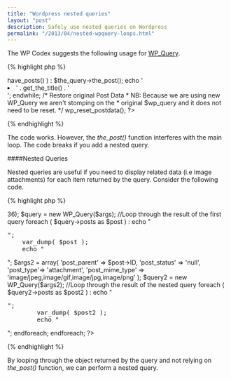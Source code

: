 ```yaml
---
title: "Wordpress nested queries"
layout: "post"
description: Safely use nested queries on Wordpress
permalink: "/2013/04/nested-wpquery-loops.html"
---
```


The WP Codex suggests the following usage for [WP_Query](https://codex.wordpress.org/Class_Reference/WP_Query).

{% highlight php %}
<?php
// The Query
$the_query = new WP_Query( $args );

// The Loop
while ( $the_query->have_posts() ) :
	$the_query->the_post();
	echo '<li>' . get_the_title() . '</li>';
endwhile;

/* Restore original Post Data 
 * NB: Because we are using new WP_Query we aren't stomping on the 
 * original $wp_query and it does not need to be reset.
*/
wp_reset_postdata();
?>
{% endhighlight %}

The code works. However, the *the\_post()* function interferes with the main loop. The code breaks if you add a nested query.

####Nested Queries

Nested queries are useful if you need to display related data (i.e image attachments) for each item returned by the query. Consider the following code.

{% highlight php %}
<?php
$args = array('page_id' => 36);
$query = new WP_Query($args);

//Loop through the result of the first query
foreach ( $query->posts as $post ) :
  
	echo "<pre>";
	var_dump( $post ); 
	echo "</pre>";
	  
	$args2 = array( 
		'post_parent' => $post->ID,
		'post_status' => 'null',
		'post_type'=> 'attachment',
		'post_mime_type' => 'image/jpeg,image/gif,image/jpg,image/png'
	);
	$query2 = new WP_Query($args2);

	//Loop through the result of the nested query
	foreach ( $query2->posts as $post2 ) :
		echo "<pre>";
		var_dump( $post2 );
		echo "</pre>";    
	endforeach;
   
endforeach;
?>
{% endhighlight %}

By looping through the object returned by the query and not relying on *the\_post()* function, we can perform a nested query.